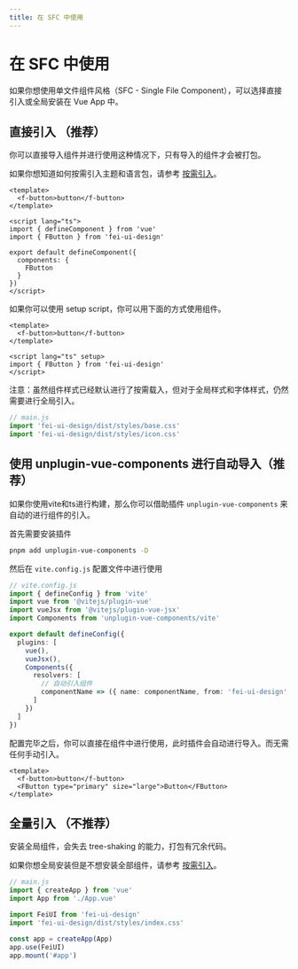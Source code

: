 ```yaml
---
title: 在 SFC 中使用
---
```


<card>

# 在 SFC 中使用

如果你想使用单文件组件风格（SFC - Single File Component），可以选择直接引入或全局安装在 Vue App 中。

## 直接引入 （推荐）

你可以直接导入组件并进行使用这种情况下，只有导入的组件才会被打包。

如果你想知道如何按需引入主题和语言包，请参考 [按需引入](/guide/import-on-demand.html)。

```vue
<template>
  <f-button>button</f-button>
</template>

<script lang="ts">
import { defineComponent } from 'vue'
import { FButton } from 'fei-ui-design'

export default defineComponent({
  components: {
    FButton
  }
})
</script>
```

如果你可以使用 setup script，你可以用下面的方式使用组件。

```vue
<template>
  <f-button>button</f-button>
</template>

<script lang="ts" setup>
import { FButton } from 'fei-ui-design'
</script>
```

注意：虽然组件样式已经默认进行了按需载入，但对于全局样式和字体样式，仍然需要进行全局引入。

```js
// main.js
import 'fei-ui-design/dist/styles/base.css'
import 'fei-ui-design/dist/styles/icon.css'
```

## 使用 unplugin-vue-components 进行自动导入（推荐）

如果你使用vite和ts进行构建，那么你可以借助插件 `unplugin-vue-components` 来自动的进行组件的引入。

首先需要安装插件

```sh
pnpm add unplugin-vue-components -D
```

然后在 `vite.config.js` 配置文件中进行使用

```ts
// vite.config.js
import { defineConfig } from 'vite'
import vue from '@vitejs/plugin-vue'
import vueJsx from '@vitejs/plugin-vue-jsx'
import Components from 'unplugin-vue-components/vite'

export default defineConfig({
  plugins: [
    vue(),
    vueJsx(),
    Components({
      resolvers: [
        // 自动引入组件
        componentName => ({ name: componentName, from: 'fei-ui-design' })
      ]
    })
  ]
})
```

配置完毕之后，你可以直接在组件中进行使用，此时插件会自动进行导入。而无需任何手动引入。

```vue
<template>
  <f-button>button</f-button>
  <FButton type="primary" size="large">Button</FButton>
</template>
```

## 全量引入 （不推荐）

安装全局组件，会失去 tree-shaking 的能力，打包有冗余代码。

如果你想全局安装但是不想安装全部组件，请参考 [按需引入](/guide/import-on-demand.html)。

```js
// main.js
import { createApp } from 'vue'
import App from './App.vue'

import FeiUI from 'fei-ui-design'
import 'fei-ui-design/dist/styles/index.css'

const app = createApp(App)
app.use(FeiUI)
app.mount('#app')
```

</card>



